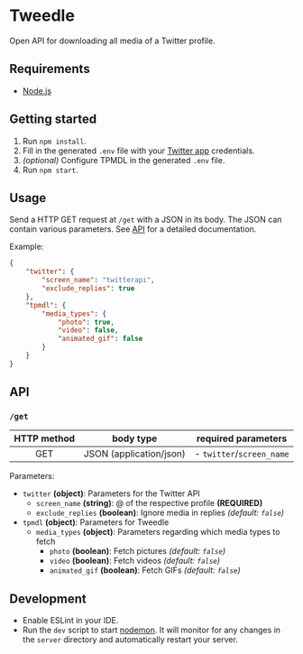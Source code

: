 # Tweedle

Open API for downloading all media of a Twitter profile.

## Requirements

- [Node.js](https://nodejs.org)


## Getting started

1. Run `npm install`.
2. Fill in the generated `.env` file with your [Twitter app](https://developer.twitter.com/apps) credentials.
3. *(optional)* Configure TPMDL in the generated `.env` file.
4. Run `npm start`.


## Usage

Send a HTTP GET request at `/get` with a JSON in its body. The JSON can contain various parameters. See [API](#api) for a detailed documentation.

Example:
```json
{
    "twitter": {
        "screen_name": "twitterapi",
        "exclude_replies": true
    },
    "tpmdl": {
        "media_types": {
            "photo": true,
            "video": false,
            "animated_gif": false
        }
    }
}
```


## API

### `/get`

| HTTP method | body type               | required parameters       |
|:-----------:|:-----------------------:|:-------------------------:|
| GET         | JSON (application/json) | - `twitter`/`screen_name` |

Parameters:
- `twitter` **(object)**: Parameters for the Twitter API
  - `screen_name` **(string)**: @ of the respective profile **(REQUIRED)**
  - `exclude_replies` **(boolean)**: Ignore media in replies *(default: `false`)*
- `tpmdl` **(object)**: Parameters for Tweedle
  - `media_types` **(object)**: Parameters regarding which media types to fetch
    - `photo` **(boolean)**: Fetch pictures *(default: `false`)*
    - `video` **(boolean)**: Fetch videos *(default: `false`)*
    - `animated_gif` **(boolean)**: Fetch GIFs *(default: `false`)*


## Development

- Enable ESLint in your IDE.
- Run the `dev` script to start [nodemon](https://nodemon.io). It will monitor for any changes in the `server` directory and automatically restart your server.
